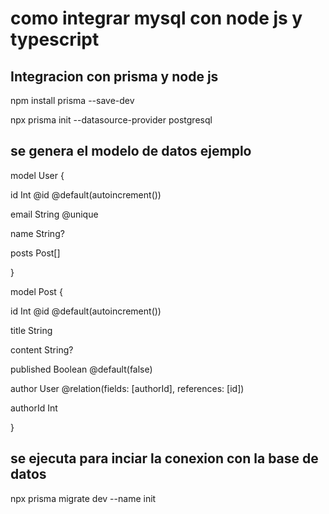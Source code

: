 # como integrar mysql con node js y typescript
## Integracion con prisma y node js 
npm install prisma --save-dev

npx prisma init --datasource-provider postgresql
## se genera el modelo de datos ejemplo
model User {

  id    Int     @id @default(autoincrement())

  email String  @unique

  name  String?

  posts Post[]

}


model Post {

  id        Int     @id @default(autoincrement())

  title     String

  content   String?

  published Boolean @default(false)

  author    User    @relation(fields: [authorId], references: [id])

  authorId  Int

}
## se ejecuta para inciar la conexion con la base de datos
npx prisma migrate dev --name init